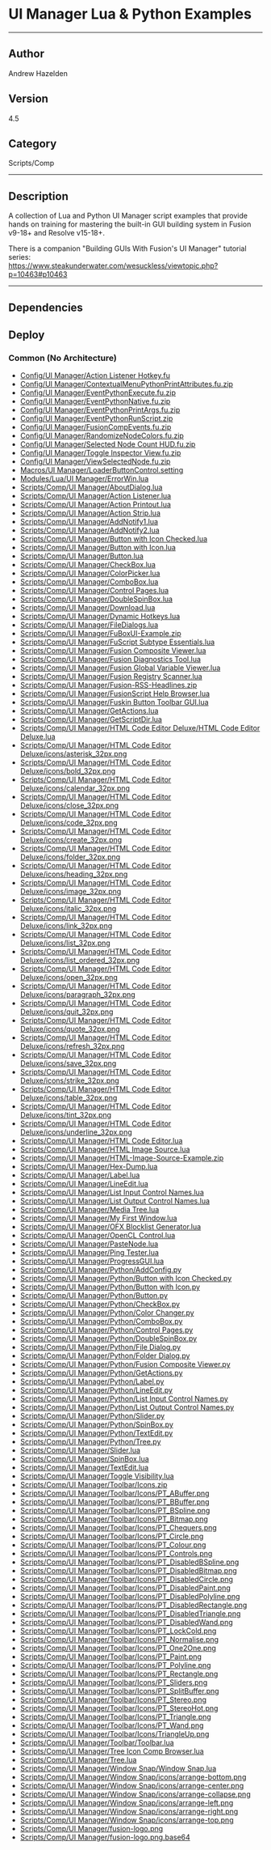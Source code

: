 # UI Manager Lua & Python Examples
___

## Author
Andrew Hazelden

## Version
4.5

## Category
Scripts/Comp

___

## Description
<p>A collection of Lua and Python UI Manager script examples that provide hands on training for mastering the built-in GUI building system in Fusion v9-18+ and Resolve v15-18+.</p>

<p>There is a companion "Building GUIs With Fusion's UI Manager" tutorial series:<br>
<a href="https://www.steakunderwater.com/wesuckless/viewtopic.php?p=10463#p10463">https://www.steakunderwater.com/wesuckless/viewtopic.php?p=10463#p10463</a></p>

___

## Dependencies

## Deploy

### Common (No Architecture)

<ul>
<li><a href="https://gitlab.com/WeSuckLess/Reactor/-/blob/master/Atoms/com.AndrewHazelden.UIManagerLuaExamples/Config/UI Manager/Action Listener Hotkey.fu?ref_type=heads">Config/UI Manager/Action Listener Hotkey.fu</a></li>
<li><a href="https://gitlab.com/WeSuckLess/Reactor/-/blob/master/Atoms/com.AndrewHazelden.UIManagerLuaExamples/Config/UI Manager/ContextualMenuPythonPrintAttributes.fu.zip?ref_type=heads">Config/UI Manager/ContextualMenuPythonPrintAttributes.fu.zip</a></li>
<li><a href="https://gitlab.com/WeSuckLess/Reactor/-/blob/master/Atoms/com.AndrewHazelden.UIManagerLuaExamples/Config/UI Manager/EventPythonExecute.fu.zip?ref_type=heads">Config/UI Manager/EventPythonExecute.fu.zip</a></li>
<li><a href="https://gitlab.com/WeSuckLess/Reactor/-/blob/master/Atoms/com.AndrewHazelden.UIManagerLuaExamples/Config/UI Manager/EventPythonNative.fu.zip?ref_type=heads">Config/UI Manager/EventPythonNative.fu.zip</a></li>
<li><a href="https://gitlab.com/WeSuckLess/Reactor/-/blob/master/Atoms/com.AndrewHazelden.UIManagerLuaExamples/Config/UI Manager/EventPythonPrintArgs.fu.zip?ref_type=heads">Config/UI Manager/EventPythonPrintArgs.fu.zip</a></li>
<li><a href="https://gitlab.com/WeSuckLess/Reactor/-/blob/master/Atoms/com.AndrewHazelden.UIManagerLuaExamples/Config/UI Manager/EventPythonRunScript.zip?ref_type=heads">Config/UI Manager/EventPythonRunScript.zip</a></li>
<li><a href="https://gitlab.com/WeSuckLess/Reactor/-/blob/master/Atoms/com.AndrewHazelden.UIManagerLuaExamples/Config/UI Manager/FusionCompEvents.fu.zip?ref_type=heads">Config/UI Manager/FusionCompEvents.fu.zip</a></li>
<li><a href="https://gitlab.com/WeSuckLess/Reactor/-/blob/master/Atoms/com.AndrewHazelden.UIManagerLuaExamples/Config/UI Manager/RandomizeNodeColors.fu.zip?ref_type=heads">Config/UI Manager/RandomizeNodeColors.fu.zip</a></li>
<li><a href="https://gitlab.com/WeSuckLess/Reactor/-/blob/master/Atoms/com.AndrewHazelden.UIManagerLuaExamples/Config/UI Manager/Selected Node Count HUD.fu.zip?ref_type=heads">Config/UI Manager/Selected Node Count HUD.fu.zip</a></li>
<li><a href="https://gitlab.com/WeSuckLess/Reactor/-/blob/master/Atoms/com.AndrewHazelden.UIManagerLuaExamples/Config/UI Manager/Toggle Inspector View.fu.zip?ref_type=heads">Config/UI Manager/Toggle Inspector View.fu.zip</a></li>
<li><a href="https://gitlab.com/WeSuckLess/Reactor/-/blob/master/Atoms/com.AndrewHazelden.UIManagerLuaExamples/Config/UI Manager/ViewSelectedNode.fu.zip?ref_type=heads">Config/UI Manager/ViewSelectedNode.fu.zip</a></li>
<li><a href="https://gitlab.com/WeSuckLess/Reactor/-/blob/master/Atoms/com.AndrewHazelden.UIManagerLuaExamples/Macros/UI Manager/LoaderButtonControl.setting?ref_type=heads">Macros/UI Manager/LoaderButtonControl.setting</a></li>
<li><a href="https://gitlab.com/WeSuckLess/Reactor/-/blob/master/Atoms/com.AndrewHazelden.UIManagerLuaExamples/Modules/Lua/UI Manager/ErrorWin.lua?ref_type=heads">Modules/Lua/UI Manager/ErrorWin.lua</a></li>
<li><a href="https://gitlab.com/WeSuckLess/Reactor/-/blob/master/Atoms/com.AndrewHazelden.UIManagerLuaExamples/Scripts/Comp/UI Manager/AboutDialog.lua?ref_type=heads">Scripts/Comp/UI Manager/AboutDialog.lua</a></li>
<li><a href="https://gitlab.com/WeSuckLess/Reactor/-/blob/master/Atoms/com.AndrewHazelden.UIManagerLuaExamples/Scripts/Comp/UI Manager/Action Listener.lua?ref_type=heads">Scripts/Comp/UI Manager/Action Listener.lua</a></li>
<li><a href="https://gitlab.com/WeSuckLess/Reactor/-/blob/master/Atoms/com.AndrewHazelden.UIManagerLuaExamples/Scripts/Comp/UI Manager/Action Printout.lua?ref_type=heads">Scripts/Comp/UI Manager/Action Printout.lua</a></li>
<li><a href="https://gitlab.com/WeSuckLess/Reactor/-/blob/master/Atoms/com.AndrewHazelden.UIManagerLuaExamples/Scripts/Comp/UI Manager/Action Strip.lua?ref_type=heads">Scripts/Comp/UI Manager/Action Strip.lua</a></li>
<li><a href="https://gitlab.com/WeSuckLess/Reactor/-/blob/master/Atoms/com.AndrewHazelden.UIManagerLuaExamples/Scripts/Comp/UI Manager/AddNotify1.lua?ref_type=heads">Scripts/Comp/UI Manager/AddNotify1.lua</a></li>
<li><a href="https://gitlab.com/WeSuckLess/Reactor/-/blob/master/Atoms/com.AndrewHazelden.UIManagerLuaExamples/Scripts/Comp/UI Manager/AddNotify2.lua?ref_type=heads">Scripts/Comp/UI Manager/AddNotify2.lua</a></li>
<li><a href="https://gitlab.com/WeSuckLess/Reactor/-/blob/master/Atoms/com.AndrewHazelden.UIManagerLuaExamples/Scripts/Comp/UI Manager/Button with Icon Checked.lua?ref_type=heads">Scripts/Comp/UI Manager/Button with Icon Checked.lua</a></li>
<li><a href="https://gitlab.com/WeSuckLess/Reactor/-/blob/master/Atoms/com.AndrewHazelden.UIManagerLuaExamples/Scripts/Comp/UI Manager/Button with Icon.lua?ref_type=heads">Scripts/Comp/UI Manager/Button with Icon.lua</a></li>
<li><a href="https://gitlab.com/WeSuckLess/Reactor/-/blob/master/Atoms/com.AndrewHazelden.UIManagerLuaExamples/Scripts/Comp/UI Manager/Button.lua?ref_type=heads">Scripts/Comp/UI Manager/Button.lua</a></li>
<li><a href="https://gitlab.com/WeSuckLess/Reactor/-/blob/master/Atoms/com.AndrewHazelden.UIManagerLuaExamples/Scripts/Comp/UI Manager/CheckBox.lua?ref_type=heads">Scripts/Comp/UI Manager/CheckBox.lua</a></li>
<li><a href="https://gitlab.com/WeSuckLess/Reactor/-/blob/master/Atoms/com.AndrewHazelden.UIManagerLuaExamples/Scripts/Comp/UI Manager/ColorPicker.lua?ref_type=heads">Scripts/Comp/UI Manager/ColorPicker.lua</a></li>
<li><a href="https://gitlab.com/WeSuckLess/Reactor/-/blob/master/Atoms/com.AndrewHazelden.UIManagerLuaExamples/Scripts/Comp/UI Manager/ComboBox.lua?ref_type=heads">Scripts/Comp/UI Manager/ComboBox.lua</a></li>
<li><a href="https://gitlab.com/WeSuckLess/Reactor/-/blob/master/Atoms/com.AndrewHazelden.UIManagerLuaExamples/Scripts/Comp/UI Manager/Control Pages.lua?ref_type=heads">Scripts/Comp/UI Manager/Control Pages.lua</a></li>
<li><a href="https://gitlab.com/WeSuckLess/Reactor/-/blob/master/Atoms/com.AndrewHazelden.UIManagerLuaExamples/Scripts/Comp/UI Manager/DoubleSpinBox.lua?ref_type=heads">Scripts/Comp/UI Manager/DoubleSpinBox.lua</a></li>
<li><a href="https://gitlab.com/WeSuckLess/Reactor/-/blob/master/Atoms/com.AndrewHazelden.UIManagerLuaExamples/Scripts/Comp/UI Manager/Download.lua?ref_type=heads">Scripts/Comp/UI Manager/Download.lua</a></li>
<li><a href="https://gitlab.com/WeSuckLess/Reactor/-/blob/master/Atoms/com.AndrewHazelden.UIManagerLuaExamples/Scripts/Comp/UI Manager/Dynamic Hotkeys.lua?ref_type=heads">Scripts/Comp/UI Manager/Dynamic Hotkeys.lua</a></li>
<li><a href="https://gitlab.com/WeSuckLess/Reactor/-/blob/master/Atoms/com.AndrewHazelden.UIManagerLuaExamples/Scripts/Comp/UI Manager/FileDialogs.lua?ref_type=heads">Scripts/Comp/UI Manager/FileDialogs.lua</a></li>
<li><a href="https://gitlab.com/WeSuckLess/Reactor/-/blob/master/Atoms/com.AndrewHazelden.UIManagerLuaExamples/Scripts/Comp/UI Manager/FuBoxUI-Example.zip?ref_type=heads">Scripts/Comp/UI Manager/FuBoxUI-Example.zip</a></li>
<li><a href="https://gitlab.com/WeSuckLess/Reactor/-/blob/master/Atoms/com.AndrewHazelden.UIManagerLuaExamples/Scripts/Comp/UI Manager/FuScript Subtype Essentials.lua?ref_type=heads">Scripts/Comp/UI Manager/FuScript Subtype Essentials.lua</a></li>
<li><a href="https://gitlab.com/WeSuckLess/Reactor/-/blob/master/Atoms/com.AndrewHazelden.UIManagerLuaExamples/Scripts/Comp/UI Manager/Fusion Composite Viewer.lua?ref_type=heads">Scripts/Comp/UI Manager/Fusion Composite Viewer.lua</a></li>
<li><a href="https://gitlab.com/WeSuckLess/Reactor/-/blob/master/Atoms/com.AndrewHazelden.UIManagerLuaExamples/Scripts/Comp/UI Manager/Fusion Diagnostics Tool.lua?ref_type=heads">Scripts/Comp/UI Manager/Fusion Diagnostics Tool.lua</a></li>
<li><a href="https://gitlab.com/WeSuckLess/Reactor/-/blob/master/Atoms/com.AndrewHazelden.UIManagerLuaExamples/Scripts/Comp/UI Manager/Fusion Global Variable Viewer.lua?ref_type=heads">Scripts/Comp/UI Manager/Fusion Global Variable Viewer.lua</a></li>
<li><a href="https://gitlab.com/WeSuckLess/Reactor/-/blob/master/Atoms/com.AndrewHazelden.UIManagerLuaExamples/Scripts/Comp/UI Manager/Fusion Registry Scanner.lua?ref_type=heads">Scripts/Comp/UI Manager/Fusion Registry Scanner.lua</a></li>
<li><a href="https://gitlab.com/WeSuckLess/Reactor/-/blob/master/Atoms/com.AndrewHazelden.UIManagerLuaExamples/Scripts/Comp/UI Manager/Fusion-RSS-Headlines.zip?ref_type=heads">Scripts/Comp/UI Manager/Fusion-RSS-Headlines.zip</a></li>
<li><a href="https://gitlab.com/WeSuckLess/Reactor/-/blob/master/Atoms/com.AndrewHazelden.UIManagerLuaExamples/Scripts/Comp/UI Manager/FusionScript Help Browser.lua?ref_type=heads">Scripts/Comp/UI Manager/FusionScript Help Browser.lua</a></li>
<li><a href="https://gitlab.com/WeSuckLess/Reactor/-/blob/master/Atoms/com.AndrewHazelden.UIManagerLuaExamples/Scripts/Comp/UI Manager/Fuskin Button Toolbar GUI.lua?ref_type=heads">Scripts/Comp/UI Manager/Fuskin Button Toolbar GUI.lua</a></li>
<li><a href="https://gitlab.com/WeSuckLess/Reactor/-/blob/master/Atoms/com.AndrewHazelden.UIManagerLuaExamples/Scripts/Comp/UI Manager/GetActions.lua?ref_type=heads">Scripts/Comp/UI Manager/GetActions.lua</a></li>
<li><a href="https://gitlab.com/WeSuckLess/Reactor/-/blob/master/Atoms/com.AndrewHazelden.UIManagerLuaExamples/Scripts/Comp/UI Manager/GetScriptDir.lua?ref_type=heads">Scripts/Comp/UI Manager/GetScriptDir.lua</a></li>
<li><a href="https://gitlab.com/WeSuckLess/Reactor/-/blob/master/Atoms/com.AndrewHazelden.UIManagerLuaExamples/Scripts/Comp/UI Manager/HTML Code Editor Deluxe/HTML Code Editor Deluxe.lua?ref_type=heads">Scripts/Comp/UI Manager/HTML Code Editor Deluxe/HTML Code Editor Deluxe.lua</a></li>
<li><a href="https://gitlab.com/WeSuckLess/Reactor/-/blob/master/Atoms/com.AndrewHazelden.UIManagerLuaExamples/Scripts/Comp/UI Manager/HTML Code Editor Deluxe/icons/asterisk_32px.png?ref_type=heads">Scripts/Comp/UI Manager/HTML Code Editor Deluxe/icons/asterisk_32px.png</a></li>
<li><a href="https://gitlab.com/WeSuckLess/Reactor/-/blob/master/Atoms/com.AndrewHazelden.UIManagerLuaExamples/Scripts/Comp/UI Manager/HTML Code Editor Deluxe/icons/bold_32px.png?ref_type=heads">Scripts/Comp/UI Manager/HTML Code Editor Deluxe/icons/bold_32px.png</a></li>
<li><a href="https://gitlab.com/WeSuckLess/Reactor/-/blob/master/Atoms/com.AndrewHazelden.UIManagerLuaExamples/Scripts/Comp/UI Manager/HTML Code Editor Deluxe/icons/calendar_32px.png?ref_type=heads">Scripts/Comp/UI Manager/HTML Code Editor Deluxe/icons/calendar_32px.png</a></li>
<li><a href="https://gitlab.com/WeSuckLess/Reactor/-/blob/master/Atoms/com.AndrewHazelden.UIManagerLuaExamples/Scripts/Comp/UI Manager/HTML Code Editor Deluxe/icons/close_32px.png?ref_type=heads">Scripts/Comp/UI Manager/HTML Code Editor Deluxe/icons/close_32px.png</a></li>
<li><a href="https://gitlab.com/WeSuckLess/Reactor/-/blob/master/Atoms/com.AndrewHazelden.UIManagerLuaExamples/Scripts/Comp/UI Manager/HTML Code Editor Deluxe/icons/code_32px.png?ref_type=heads">Scripts/Comp/UI Manager/HTML Code Editor Deluxe/icons/code_32px.png</a></li>
<li><a href="https://gitlab.com/WeSuckLess/Reactor/-/blob/master/Atoms/com.AndrewHazelden.UIManagerLuaExamples/Scripts/Comp/UI Manager/HTML Code Editor Deluxe/icons/create_32px.png?ref_type=heads">Scripts/Comp/UI Manager/HTML Code Editor Deluxe/icons/create_32px.png</a></li>
<li><a href="https://gitlab.com/WeSuckLess/Reactor/-/blob/master/Atoms/com.AndrewHazelden.UIManagerLuaExamples/Scripts/Comp/UI Manager/HTML Code Editor Deluxe/icons/folder_32px.png?ref_type=heads">Scripts/Comp/UI Manager/HTML Code Editor Deluxe/icons/folder_32px.png</a></li>
<li><a href="https://gitlab.com/WeSuckLess/Reactor/-/blob/master/Atoms/com.AndrewHazelden.UIManagerLuaExamples/Scripts/Comp/UI Manager/HTML Code Editor Deluxe/icons/heading_32px.png?ref_type=heads">Scripts/Comp/UI Manager/HTML Code Editor Deluxe/icons/heading_32px.png</a></li>
<li><a href="https://gitlab.com/WeSuckLess/Reactor/-/blob/master/Atoms/com.AndrewHazelden.UIManagerLuaExamples/Scripts/Comp/UI Manager/HTML Code Editor Deluxe/icons/image_32px.png?ref_type=heads">Scripts/Comp/UI Manager/HTML Code Editor Deluxe/icons/image_32px.png</a></li>
<li><a href="https://gitlab.com/WeSuckLess/Reactor/-/blob/master/Atoms/com.AndrewHazelden.UIManagerLuaExamples/Scripts/Comp/UI Manager/HTML Code Editor Deluxe/icons/italic_32px.png?ref_type=heads">Scripts/Comp/UI Manager/HTML Code Editor Deluxe/icons/italic_32px.png</a></li>
<li><a href="https://gitlab.com/WeSuckLess/Reactor/-/blob/master/Atoms/com.AndrewHazelden.UIManagerLuaExamples/Scripts/Comp/UI Manager/HTML Code Editor Deluxe/icons/link_32px.png?ref_type=heads">Scripts/Comp/UI Manager/HTML Code Editor Deluxe/icons/link_32px.png</a></li>
<li><a href="https://gitlab.com/WeSuckLess/Reactor/-/blob/master/Atoms/com.AndrewHazelden.UIManagerLuaExamples/Scripts/Comp/UI Manager/HTML Code Editor Deluxe/icons/list_32px.png?ref_type=heads">Scripts/Comp/UI Manager/HTML Code Editor Deluxe/icons/list_32px.png</a></li>
<li><a href="https://gitlab.com/WeSuckLess/Reactor/-/blob/master/Atoms/com.AndrewHazelden.UIManagerLuaExamples/Scripts/Comp/UI Manager/HTML Code Editor Deluxe/icons/list_ordered_32px.png?ref_type=heads">Scripts/Comp/UI Manager/HTML Code Editor Deluxe/icons/list_ordered_32px.png</a></li>
<li><a href="https://gitlab.com/WeSuckLess/Reactor/-/blob/master/Atoms/com.AndrewHazelden.UIManagerLuaExamples/Scripts/Comp/UI Manager/HTML Code Editor Deluxe/icons/open_32px.png?ref_type=heads">Scripts/Comp/UI Manager/HTML Code Editor Deluxe/icons/open_32px.png</a></li>
<li><a href="https://gitlab.com/WeSuckLess/Reactor/-/blob/master/Atoms/com.AndrewHazelden.UIManagerLuaExamples/Scripts/Comp/UI Manager/HTML Code Editor Deluxe/icons/paragraph_32px.png?ref_type=heads">Scripts/Comp/UI Manager/HTML Code Editor Deluxe/icons/paragraph_32px.png</a></li>
<li><a href="https://gitlab.com/WeSuckLess/Reactor/-/blob/master/Atoms/com.AndrewHazelden.UIManagerLuaExamples/Scripts/Comp/UI Manager/HTML Code Editor Deluxe/icons/quit_32px.png?ref_type=heads">Scripts/Comp/UI Manager/HTML Code Editor Deluxe/icons/quit_32px.png</a></li>
<li><a href="https://gitlab.com/WeSuckLess/Reactor/-/blob/master/Atoms/com.AndrewHazelden.UIManagerLuaExamples/Scripts/Comp/UI Manager/HTML Code Editor Deluxe/icons/quote_32px.png?ref_type=heads">Scripts/Comp/UI Manager/HTML Code Editor Deluxe/icons/quote_32px.png</a></li>
<li><a href="https://gitlab.com/WeSuckLess/Reactor/-/blob/master/Atoms/com.AndrewHazelden.UIManagerLuaExamples/Scripts/Comp/UI Manager/HTML Code Editor Deluxe/icons/refresh_32px.png?ref_type=heads">Scripts/Comp/UI Manager/HTML Code Editor Deluxe/icons/refresh_32px.png</a></li>
<li><a href="https://gitlab.com/WeSuckLess/Reactor/-/blob/master/Atoms/com.AndrewHazelden.UIManagerLuaExamples/Scripts/Comp/UI Manager/HTML Code Editor Deluxe/icons/save_32px.png?ref_type=heads">Scripts/Comp/UI Manager/HTML Code Editor Deluxe/icons/save_32px.png</a></li>
<li><a href="https://gitlab.com/WeSuckLess/Reactor/-/blob/master/Atoms/com.AndrewHazelden.UIManagerLuaExamples/Scripts/Comp/UI Manager/HTML Code Editor Deluxe/icons/strike_32px.png?ref_type=heads">Scripts/Comp/UI Manager/HTML Code Editor Deluxe/icons/strike_32px.png</a></li>
<li><a href="https://gitlab.com/WeSuckLess/Reactor/-/blob/master/Atoms/com.AndrewHazelden.UIManagerLuaExamples/Scripts/Comp/UI Manager/HTML Code Editor Deluxe/icons/table_32px.png?ref_type=heads">Scripts/Comp/UI Manager/HTML Code Editor Deluxe/icons/table_32px.png</a></li>
<li><a href="https://gitlab.com/WeSuckLess/Reactor/-/blob/master/Atoms/com.AndrewHazelden.UIManagerLuaExamples/Scripts/Comp/UI Manager/HTML Code Editor Deluxe/icons/tint_32px.png?ref_type=heads">Scripts/Comp/UI Manager/HTML Code Editor Deluxe/icons/tint_32px.png</a></li>
<li><a href="https://gitlab.com/WeSuckLess/Reactor/-/blob/master/Atoms/com.AndrewHazelden.UIManagerLuaExamples/Scripts/Comp/UI Manager/HTML Code Editor Deluxe/icons/underline_32px.png?ref_type=heads">Scripts/Comp/UI Manager/HTML Code Editor Deluxe/icons/underline_32px.png</a></li>
<li><a href="https://gitlab.com/WeSuckLess/Reactor/-/blob/master/Atoms/com.AndrewHazelden.UIManagerLuaExamples/Scripts/Comp/UI Manager/HTML Code Editor.lua?ref_type=heads">Scripts/Comp/UI Manager/HTML Code Editor.lua</a></li>
<li><a href="https://gitlab.com/WeSuckLess/Reactor/-/blob/master/Atoms/com.AndrewHazelden.UIManagerLuaExamples/Scripts/Comp/UI Manager/HTML Image Source.lua?ref_type=heads">Scripts/Comp/UI Manager/HTML Image Source.lua</a></li>
<li><a href="https://gitlab.com/WeSuckLess/Reactor/-/blob/master/Atoms/com.AndrewHazelden.UIManagerLuaExamples/Scripts/Comp/UI Manager/HTML-Image-Source-Example.zip?ref_type=heads">Scripts/Comp/UI Manager/HTML-Image-Source-Example.zip</a></li>
<li><a href="https://gitlab.com/WeSuckLess/Reactor/-/blob/master/Atoms/com.AndrewHazelden.UIManagerLuaExamples/Scripts/Comp/UI Manager/Hex-Dump.lua?ref_type=heads">Scripts/Comp/UI Manager/Hex-Dump.lua</a></li>
<li><a href="https://gitlab.com/WeSuckLess/Reactor/-/blob/master/Atoms/com.AndrewHazelden.UIManagerLuaExamples/Scripts/Comp/UI Manager/Label.lua?ref_type=heads">Scripts/Comp/UI Manager/Label.lua</a></li>
<li><a href="https://gitlab.com/WeSuckLess/Reactor/-/blob/master/Atoms/com.AndrewHazelden.UIManagerLuaExamples/Scripts/Comp/UI Manager/LineEdit.lua?ref_type=heads">Scripts/Comp/UI Manager/LineEdit.lua</a></li>
<li><a href="https://gitlab.com/WeSuckLess/Reactor/-/blob/master/Atoms/com.AndrewHazelden.UIManagerLuaExamples/Scripts/Comp/UI Manager/List Input Control Names.lua?ref_type=heads">Scripts/Comp/UI Manager/List Input Control Names.lua</a></li>
<li><a href="https://gitlab.com/WeSuckLess/Reactor/-/blob/master/Atoms/com.AndrewHazelden.UIManagerLuaExamples/Scripts/Comp/UI Manager/List Output Control Names.lua?ref_type=heads">Scripts/Comp/UI Manager/List Output Control Names.lua</a></li>
<li><a href="https://gitlab.com/WeSuckLess/Reactor/-/blob/master/Atoms/com.AndrewHazelden.UIManagerLuaExamples/Scripts/Comp/UI Manager/Media Tree.lua?ref_type=heads">Scripts/Comp/UI Manager/Media Tree.lua</a></li>
<li><a href="https://gitlab.com/WeSuckLess/Reactor/-/blob/master/Atoms/com.AndrewHazelden.UIManagerLuaExamples/Scripts/Comp/UI Manager/My First Window.lua?ref_type=heads">Scripts/Comp/UI Manager/My First Window.lua</a></li>
<li><a href="https://gitlab.com/WeSuckLess/Reactor/-/blob/master/Atoms/com.AndrewHazelden.UIManagerLuaExamples/Scripts/Comp/UI Manager/OFX Blocklist Generator.lua?ref_type=heads">Scripts/Comp/UI Manager/OFX Blocklist Generator.lua</a></li>
<li><a href="https://gitlab.com/WeSuckLess/Reactor/-/blob/master/Atoms/com.AndrewHazelden.UIManagerLuaExamples/Scripts/Comp/UI Manager/OpenCL Control.lua?ref_type=heads">Scripts/Comp/UI Manager/OpenCL Control.lua</a></li>
<li><a href="https://gitlab.com/WeSuckLess/Reactor/-/blob/master/Atoms/com.AndrewHazelden.UIManagerLuaExamples/Scripts/Comp/UI Manager/PasteNode.lua?ref_type=heads">Scripts/Comp/UI Manager/PasteNode.lua</a></li>
<li><a href="https://gitlab.com/WeSuckLess/Reactor/-/blob/master/Atoms/com.AndrewHazelden.UIManagerLuaExamples/Scripts/Comp/UI Manager/Ping Tester.lua?ref_type=heads">Scripts/Comp/UI Manager/Ping Tester.lua</a></li>
<li><a href="https://gitlab.com/WeSuckLess/Reactor/-/blob/master/Atoms/com.AndrewHazelden.UIManagerLuaExamples/Scripts/Comp/UI Manager/ProgressGUI.lua?ref_type=heads">Scripts/Comp/UI Manager/ProgressGUI.lua</a></li>
<li><a href="https://gitlab.com/WeSuckLess/Reactor/-/blob/master/Atoms/com.AndrewHazelden.UIManagerLuaExamples/Scripts/Comp/UI Manager/Python/AddConfig.py?ref_type=heads">Scripts/Comp/UI Manager/Python/AddConfig.py</a></li>
<li><a href="https://gitlab.com/WeSuckLess/Reactor/-/blob/master/Atoms/com.AndrewHazelden.UIManagerLuaExamples/Scripts/Comp/UI Manager/Python/Button with Icon Checked.py?ref_type=heads">Scripts/Comp/UI Manager/Python/Button with Icon Checked.py</a></li>
<li><a href="https://gitlab.com/WeSuckLess/Reactor/-/blob/master/Atoms/com.AndrewHazelden.UIManagerLuaExamples/Scripts/Comp/UI Manager/Python/Button with Icon.py?ref_type=heads">Scripts/Comp/UI Manager/Python/Button with Icon.py</a></li>
<li><a href="https://gitlab.com/WeSuckLess/Reactor/-/blob/master/Atoms/com.AndrewHazelden.UIManagerLuaExamples/Scripts/Comp/UI Manager/Python/Button.py?ref_type=heads">Scripts/Comp/UI Manager/Python/Button.py</a></li>
<li><a href="https://gitlab.com/WeSuckLess/Reactor/-/blob/master/Atoms/com.AndrewHazelden.UIManagerLuaExamples/Scripts/Comp/UI Manager/Python/CheckBox.py?ref_type=heads">Scripts/Comp/UI Manager/Python/CheckBox.py</a></li>
<li><a href="https://gitlab.com/WeSuckLess/Reactor/-/blob/master/Atoms/com.AndrewHazelden.UIManagerLuaExamples/Scripts/Comp/UI Manager/Python/Color Changer.py?ref_type=heads">Scripts/Comp/UI Manager/Python/Color Changer.py</a></li>
<li><a href="https://gitlab.com/WeSuckLess/Reactor/-/blob/master/Atoms/com.AndrewHazelden.UIManagerLuaExamples/Scripts/Comp/UI Manager/Python/ComboBox.py?ref_type=heads">Scripts/Comp/UI Manager/Python/ComboBox.py</a></li>
<li><a href="https://gitlab.com/WeSuckLess/Reactor/-/blob/master/Atoms/com.AndrewHazelden.UIManagerLuaExamples/Scripts/Comp/UI Manager/Python/Control Pages.py?ref_type=heads">Scripts/Comp/UI Manager/Python/Control Pages.py</a></li>
<li><a href="https://gitlab.com/WeSuckLess/Reactor/-/blob/master/Atoms/com.AndrewHazelden.UIManagerLuaExamples/Scripts/Comp/UI Manager/Python/DoubleSpinBox.py?ref_type=heads">Scripts/Comp/UI Manager/Python/DoubleSpinBox.py</a></li>
<li><a href="https://gitlab.com/WeSuckLess/Reactor/-/blob/master/Atoms/com.AndrewHazelden.UIManagerLuaExamples/Scripts/Comp/UI Manager/Python/File Dialog.py?ref_type=heads">Scripts/Comp/UI Manager/Python/File Dialog.py</a></li>
<li><a href="https://gitlab.com/WeSuckLess/Reactor/-/blob/master/Atoms/com.AndrewHazelden.UIManagerLuaExamples/Scripts/Comp/UI Manager/Python/Folder Dialog.py?ref_type=heads">Scripts/Comp/UI Manager/Python/Folder Dialog.py</a></li>
<li><a href="https://gitlab.com/WeSuckLess/Reactor/-/blob/master/Atoms/com.AndrewHazelden.UIManagerLuaExamples/Scripts/Comp/UI Manager/Python/Fusion Composite Viewer.py?ref_type=heads">Scripts/Comp/UI Manager/Python/Fusion Composite Viewer.py</a></li>
<li><a href="https://gitlab.com/WeSuckLess/Reactor/-/blob/master/Atoms/com.AndrewHazelden.UIManagerLuaExamples/Scripts/Comp/UI Manager/Python/GetActions.py?ref_type=heads">Scripts/Comp/UI Manager/Python/GetActions.py</a></li>
<li><a href="https://gitlab.com/WeSuckLess/Reactor/-/blob/master/Atoms/com.AndrewHazelden.UIManagerLuaExamples/Scripts/Comp/UI Manager/Python/Label.py?ref_type=heads">Scripts/Comp/UI Manager/Python/Label.py</a></li>
<li><a href="https://gitlab.com/WeSuckLess/Reactor/-/blob/master/Atoms/com.AndrewHazelden.UIManagerLuaExamples/Scripts/Comp/UI Manager/Python/LineEdit.py?ref_type=heads">Scripts/Comp/UI Manager/Python/LineEdit.py</a></li>
<li><a href="https://gitlab.com/WeSuckLess/Reactor/-/blob/master/Atoms/com.AndrewHazelden.UIManagerLuaExamples/Scripts/Comp/UI Manager/Python/List Input Control Names.py?ref_type=heads">Scripts/Comp/UI Manager/Python/List Input Control Names.py</a></li>
<li><a href="https://gitlab.com/WeSuckLess/Reactor/-/blob/master/Atoms/com.AndrewHazelden.UIManagerLuaExamples/Scripts/Comp/UI Manager/Python/List Output Control Names.py?ref_type=heads">Scripts/Comp/UI Manager/Python/List Output Control Names.py</a></li>
<li><a href="https://gitlab.com/WeSuckLess/Reactor/-/blob/master/Atoms/com.AndrewHazelden.UIManagerLuaExamples/Scripts/Comp/UI Manager/Python/Slider.py?ref_type=heads">Scripts/Comp/UI Manager/Python/Slider.py</a></li>
<li><a href="https://gitlab.com/WeSuckLess/Reactor/-/blob/master/Atoms/com.AndrewHazelden.UIManagerLuaExamples/Scripts/Comp/UI Manager/Python/SpinBox.py?ref_type=heads">Scripts/Comp/UI Manager/Python/SpinBox.py</a></li>
<li><a href="https://gitlab.com/WeSuckLess/Reactor/-/blob/master/Atoms/com.AndrewHazelden.UIManagerLuaExamples/Scripts/Comp/UI Manager/Python/TextEdit.py?ref_type=heads">Scripts/Comp/UI Manager/Python/TextEdit.py</a></li>
<li><a href="https://gitlab.com/WeSuckLess/Reactor/-/blob/master/Atoms/com.AndrewHazelden.UIManagerLuaExamples/Scripts/Comp/UI Manager/Python/Tree.py?ref_type=heads">Scripts/Comp/UI Manager/Python/Tree.py</a></li>
<li><a href="https://gitlab.com/WeSuckLess/Reactor/-/blob/master/Atoms/com.AndrewHazelden.UIManagerLuaExamples/Scripts/Comp/UI Manager/Slider.lua?ref_type=heads">Scripts/Comp/UI Manager/Slider.lua</a></li>
<li><a href="https://gitlab.com/WeSuckLess/Reactor/-/blob/master/Atoms/com.AndrewHazelden.UIManagerLuaExamples/Scripts/Comp/UI Manager/SpinBox.lua?ref_type=heads">Scripts/Comp/UI Manager/SpinBox.lua</a></li>
<li><a href="https://gitlab.com/WeSuckLess/Reactor/-/blob/master/Atoms/com.AndrewHazelden.UIManagerLuaExamples/Scripts/Comp/UI Manager/TextEdit.lua?ref_type=heads">Scripts/Comp/UI Manager/TextEdit.lua</a></li>
<li><a href="https://gitlab.com/WeSuckLess/Reactor/-/blob/master/Atoms/com.AndrewHazelden.UIManagerLuaExamples/Scripts/Comp/UI Manager/Toggle Visibility.lua?ref_type=heads">Scripts/Comp/UI Manager/Toggle Visibility.lua</a></li>
<li><a href="https://gitlab.com/WeSuckLess/Reactor/-/blob/master/Atoms/com.AndrewHazelden.UIManagerLuaExamples/Scripts/Comp/UI Manager/Toolbar/Icons.zip?ref_type=heads">Scripts/Comp/UI Manager/Toolbar/Icons.zip</a></li>
<li><a href="https://gitlab.com/WeSuckLess/Reactor/-/blob/master/Atoms/com.AndrewHazelden.UIManagerLuaExamples/Scripts/Comp/UI Manager/Toolbar/Icons/PT_ABuffer.png?ref_type=heads">Scripts/Comp/UI Manager/Toolbar/Icons/PT_ABuffer.png</a></li>
<li><a href="https://gitlab.com/WeSuckLess/Reactor/-/blob/master/Atoms/com.AndrewHazelden.UIManagerLuaExamples/Scripts/Comp/UI Manager/Toolbar/Icons/PT_BBuffer.png?ref_type=heads">Scripts/Comp/UI Manager/Toolbar/Icons/PT_BBuffer.png</a></li>
<li><a href="https://gitlab.com/WeSuckLess/Reactor/-/blob/master/Atoms/com.AndrewHazelden.UIManagerLuaExamples/Scripts/Comp/UI Manager/Toolbar/Icons/PT_BSpline.png?ref_type=heads">Scripts/Comp/UI Manager/Toolbar/Icons/PT_BSpline.png</a></li>
<li><a href="https://gitlab.com/WeSuckLess/Reactor/-/blob/master/Atoms/com.AndrewHazelden.UIManagerLuaExamples/Scripts/Comp/UI Manager/Toolbar/Icons/PT_Bitmap.png?ref_type=heads">Scripts/Comp/UI Manager/Toolbar/Icons/PT_Bitmap.png</a></li>
<li><a href="https://gitlab.com/WeSuckLess/Reactor/-/blob/master/Atoms/com.AndrewHazelden.UIManagerLuaExamples/Scripts/Comp/UI Manager/Toolbar/Icons/PT_Chequers.png?ref_type=heads">Scripts/Comp/UI Manager/Toolbar/Icons/PT_Chequers.png</a></li>
<li><a href="https://gitlab.com/WeSuckLess/Reactor/-/blob/master/Atoms/com.AndrewHazelden.UIManagerLuaExamples/Scripts/Comp/UI Manager/Toolbar/Icons/PT_Circle.png?ref_type=heads">Scripts/Comp/UI Manager/Toolbar/Icons/PT_Circle.png</a></li>
<li><a href="https://gitlab.com/WeSuckLess/Reactor/-/blob/master/Atoms/com.AndrewHazelden.UIManagerLuaExamples/Scripts/Comp/UI Manager/Toolbar/Icons/PT_Colour.png?ref_type=heads">Scripts/Comp/UI Manager/Toolbar/Icons/PT_Colour.png</a></li>
<li><a href="https://gitlab.com/WeSuckLess/Reactor/-/blob/master/Atoms/com.AndrewHazelden.UIManagerLuaExamples/Scripts/Comp/UI Manager/Toolbar/Icons/PT_Controls.png?ref_type=heads">Scripts/Comp/UI Manager/Toolbar/Icons/PT_Controls.png</a></li>
<li><a href="https://gitlab.com/WeSuckLess/Reactor/-/blob/master/Atoms/com.AndrewHazelden.UIManagerLuaExamples/Scripts/Comp/UI Manager/Toolbar/Icons/PT_DisabledBSpline.png?ref_type=heads">Scripts/Comp/UI Manager/Toolbar/Icons/PT_DisabledBSpline.png</a></li>
<li><a href="https://gitlab.com/WeSuckLess/Reactor/-/blob/master/Atoms/com.AndrewHazelden.UIManagerLuaExamples/Scripts/Comp/UI Manager/Toolbar/Icons/PT_DisabledBitmap.png?ref_type=heads">Scripts/Comp/UI Manager/Toolbar/Icons/PT_DisabledBitmap.png</a></li>
<li><a href="https://gitlab.com/WeSuckLess/Reactor/-/blob/master/Atoms/com.AndrewHazelden.UIManagerLuaExamples/Scripts/Comp/UI Manager/Toolbar/Icons/PT_DisabledCircle.png?ref_type=heads">Scripts/Comp/UI Manager/Toolbar/Icons/PT_DisabledCircle.png</a></li>
<li><a href="https://gitlab.com/WeSuckLess/Reactor/-/blob/master/Atoms/com.AndrewHazelden.UIManagerLuaExamples/Scripts/Comp/UI Manager/Toolbar/Icons/PT_DisabledPaint.png?ref_type=heads">Scripts/Comp/UI Manager/Toolbar/Icons/PT_DisabledPaint.png</a></li>
<li><a href="https://gitlab.com/WeSuckLess/Reactor/-/blob/master/Atoms/com.AndrewHazelden.UIManagerLuaExamples/Scripts/Comp/UI Manager/Toolbar/Icons/PT_DisabledPolyline.png?ref_type=heads">Scripts/Comp/UI Manager/Toolbar/Icons/PT_DisabledPolyline.png</a></li>
<li><a href="https://gitlab.com/WeSuckLess/Reactor/-/blob/master/Atoms/com.AndrewHazelden.UIManagerLuaExamples/Scripts/Comp/UI Manager/Toolbar/Icons/PT_DisabledRectangle.png?ref_type=heads">Scripts/Comp/UI Manager/Toolbar/Icons/PT_DisabledRectangle.png</a></li>
<li><a href="https://gitlab.com/WeSuckLess/Reactor/-/blob/master/Atoms/com.AndrewHazelden.UIManagerLuaExamples/Scripts/Comp/UI Manager/Toolbar/Icons/PT_DisabledTriangle.png?ref_type=heads">Scripts/Comp/UI Manager/Toolbar/Icons/PT_DisabledTriangle.png</a></li>
<li><a href="https://gitlab.com/WeSuckLess/Reactor/-/blob/master/Atoms/com.AndrewHazelden.UIManagerLuaExamples/Scripts/Comp/UI Manager/Toolbar/Icons/PT_DisabledWand.png?ref_type=heads">Scripts/Comp/UI Manager/Toolbar/Icons/PT_DisabledWand.png</a></li>
<li><a href="https://gitlab.com/WeSuckLess/Reactor/-/blob/master/Atoms/com.AndrewHazelden.UIManagerLuaExamples/Scripts/Comp/UI Manager/Toolbar/Icons/PT_LockCold.png?ref_type=heads">Scripts/Comp/UI Manager/Toolbar/Icons/PT_LockCold.png</a></li>
<li><a href="https://gitlab.com/WeSuckLess/Reactor/-/blob/master/Atoms/com.AndrewHazelden.UIManagerLuaExamples/Scripts/Comp/UI Manager/Toolbar/Icons/PT_Normalise.png?ref_type=heads">Scripts/Comp/UI Manager/Toolbar/Icons/PT_Normalise.png</a></li>
<li><a href="https://gitlab.com/WeSuckLess/Reactor/-/blob/master/Atoms/com.AndrewHazelden.UIManagerLuaExamples/Scripts/Comp/UI Manager/Toolbar/Icons/PT_One2One.png?ref_type=heads">Scripts/Comp/UI Manager/Toolbar/Icons/PT_One2One.png</a></li>
<li><a href="https://gitlab.com/WeSuckLess/Reactor/-/blob/master/Atoms/com.AndrewHazelden.UIManagerLuaExamples/Scripts/Comp/UI Manager/Toolbar/Icons/PT_Paint.png?ref_type=heads">Scripts/Comp/UI Manager/Toolbar/Icons/PT_Paint.png</a></li>
<li><a href="https://gitlab.com/WeSuckLess/Reactor/-/blob/master/Atoms/com.AndrewHazelden.UIManagerLuaExamples/Scripts/Comp/UI Manager/Toolbar/Icons/PT_Polyline.png?ref_type=heads">Scripts/Comp/UI Manager/Toolbar/Icons/PT_Polyline.png</a></li>
<li><a href="https://gitlab.com/WeSuckLess/Reactor/-/blob/master/Atoms/com.AndrewHazelden.UIManagerLuaExamples/Scripts/Comp/UI Manager/Toolbar/Icons/PT_Rectangle.png?ref_type=heads">Scripts/Comp/UI Manager/Toolbar/Icons/PT_Rectangle.png</a></li>
<li><a href="https://gitlab.com/WeSuckLess/Reactor/-/blob/master/Atoms/com.AndrewHazelden.UIManagerLuaExamples/Scripts/Comp/UI Manager/Toolbar/Icons/PT_Sliders.png?ref_type=heads">Scripts/Comp/UI Manager/Toolbar/Icons/PT_Sliders.png</a></li>
<li><a href="https://gitlab.com/WeSuckLess/Reactor/-/blob/master/Atoms/com.AndrewHazelden.UIManagerLuaExamples/Scripts/Comp/UI Manager/Toolbar/Icons/PT_SplitBuffer.png?ref_type=heads">Scripts/Comp/UI Manager/Toolbar/Icons/PT_SplitBuffer.png</a></li>
<li><a href="https://gitlab.com/WeSuckLess/Reactor/-/blob/master/Atoms/com.AndrewHazelden.UIManagerLuaExamples/Scripts/Comp/UI Manager/Toolbar/Icons/PT_Stereo.png?ref_type=heads">Scripts/Comp/UI Manager/Toolbar/Icons/PT_Stereo.png</a></li>
<li><a href="https://gitlab.com/WeSuckLess/Reactor/-/blob/master/Atoms/com.AndrewHazelden.UIManagerLuaExamples/Scripts/Comp/UI Manager/Toolbar/Icons/PT_StereoHot.png?ref_type=heads">Scripts/Comp/UI Manager/Toolbar/Icons/PT_StereoHot.png</a></li>
<li><a href="https://gitlab.com/WeSuckLess/Reactor/-/blob/master/Atoms/com.AndrewHazelden.UIManagerLuaExamples/Scripts/Comp/UI Manager/Toolbar/Icons/PT_Triangle.png?ref_type=heads">Scripts/Comp/UI Manager/Toolbar/Icons/PT_Triangle.png</a></li>
<li><a href="https://gitlab.com/WeSuckLess/Reactor/-/blob/master/Atoms/com.AndrewHazelden.UIManagerLuaExamples/Scripts/Comp/UI Manager/Toolbar/Icons/PT_Wand.png?ref_type=heads">Scripts/Comp/UI Manager/Toolbar/Icons/PT_Wand.png</a></li>
<li><a href="https://gitlab.com/WeSuckLess/Reactor/-/blob/master/Atoms/com.AndrewHazelden.UIManagerLuaExamples/Scripts/Comp/UI Manager/Toolbar/Icons/TriangleUp.png?ref_type=heads">Scripts/Comp/UI Manager/Toolbar/Icons/TriangleUp.png</a></li>
<li><a href="https://gitlab.com/WeSuckLess/Reactor/-/blob/master/Atoms/com.AndrewHazelden.UIManagerLuaExamples/Scripts/Comp/UI Manager/Toolbar/Toolbar.lua?ref_type=heads">Scripts/Comp/UI Manager/Toolbar/Toolbar.lua</a></li>
<li><a href="https://gitlab.com/WeSuckLess/Reactor/-/blob/master/Atoms/com.AndrewHazelden.UIManagerLuaExamples/Scripts/Comp/UI Manager/Tree Icon Comp Browser.lua?ref_type=heads">Scripts/Comp/UI Manager/Tree Icon Comp Browser.lua</a></li>
<li><a href="https://gitlab.com/WeSuckLess/Reactor/-/blob/master/Atoms/com.AndrewHazelden.UIManagerLuaExamples/Scripts/Comp/UI Manager/Tree.lua?ref_type=heads">Scripts/Comp/UI Manager/Tree.lua</a></li>
<li><a href="https://gitlab.com/WeSuckLess/Reactor/-/blob/master/Atoms/com.AndrewHazelden.UIManagerLuaExamples/Scripts/Comp/UI Manager/Window Snap/Window Snap.lua?ref_type=heads">Scripts/Comp/UI Manager/Window Snap/Window Snap.lua</a></li>
<li><a href="https://gitlab.com/WeSuckLess/Reactor/-/blob/master/Atoms/com.AndrewHazelden.UIManagerLuaExamples/Scripts/Comp/UI Manager/Window Snap/icons/arrange-bottom.png?ref_type=heads">Scripts/Comp/UI Manager/Window Snap/icons/arrange-bottom.png</a></li>
<li><a href="https://gitlab.com/WeSuckLess/Reactor/-/blob/master/Atoms/com.AndrewHazelden.UIManagerLuaExamples/Scripts/Comp/UI Manager/Window Snap/icons/arrange-center.png?ref_type=heads">Scripts/Comp/UI Manager/Window Snap/icons/arrange-center.png</a></li>
<li><a href="https://gitlab.com/WeSuckLess/Reactor/-/blob/master/Atoms/com.AndrewHazelden.UIManagerLuaExamples/Scripts/Comp/UI Manager/Window Snap/icons/arrange-collapse.png?ref_type=heads">Scripts/Comp/UI Manager/Window Snap/icons/arrange-collapse.png</a></li>
<li><a href="https://gitlab.com/WeSuckLess/Reactor/-/blob/master/Atoms/com.AndrewHazelden.UIManagerLuaExamples/Scripts/Comp/UI Manager/Window Snap/icons/arrange-left.png?ref_type=heads">Scripts/Comp/UI Manager/Window Snap/icons/arrange-left.png</a></li>
<li><a href="https://gitlab.com/WeSuckLess/Reactor/-/blob/master/Atoms/com.AndrewHazelden.UIManagerLuaExamples/Scripts/Comp/UI Manager/Window Snap/icons/arrange-right.png?ref_type=heads">Scripts/Comp/UI Manager/Window Snap/icons/arrange-right.png</a></li>
<li><a href="https://gitlab.com/WeSuckLess/Reactor/-/blob/master/Atoms/com.AndrewHazelden.UIManagerLuaExamples/Scripts/Comp/UI Manager/Window Snap/icons/arrange-top.png?ref_type=heads">Scripts/Comp/UI Manager/Window Snap/icons/arrange-top.png</a></li>
<li><a href="https://gitlab.com/WeSuckLess/Reactor/-/blob/master/Atoms/com.AndrewHazelden.UIManagerLuaExamples/Scripts/Comp/UI Manager/fusion-logo.png?ref_type=heads">Scripts/Comp/UI Manager/fusion-logo.png</a></li>
<li><a href="https://gitlab.com/WeSuckLess/Reactor/-/blob/master/Atoms/com.AndrewHazelden.UIManagerLuaExamples/Scripts/Comp/UI Manager/fusion-logo.png.base64?ref_type=heads">Scripts/Comp/UI Manager/fusion-logo.png.base64</a></li>
</ul>
